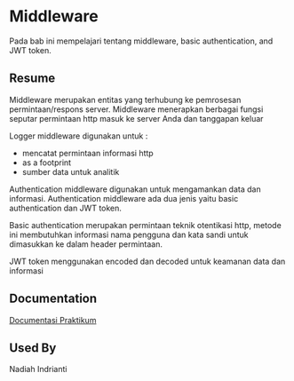 
# Middleware

Pada bab ini mempelajari tentang middleware, basic authentication, and JWT token.

## Resume

Middleware merupakan entitas yang terhubung ke pemrosesan permintaan/respons server. Middleware menerapkan berbagai fungsi seputar permintaan http masuk ke server Anda dan tanggapan keluar

Logger middleware digunakan untuk :
- mencatat permintaan informasi http
- as a footprint
- sumber data untuk analitik


Authentication middleware digunakan untuk mengamankan data dan informasi. Authentication middleware ada dua jenis yaitu basic authentication dan JWT token.

Basic authentication merupakan permintaan teknik otentikasi http, metode ini membutuhkan informasi nama pengguna dan kata sandi untuk dimasukkan ke dalam header permintaan.

JWT token menggunakan encoded dan decoded untuk keamanan data dan informasi
## Documentation

[Documentasi Praktikum](https://github.com/nadiahindrianti/go_nadiah-indrianti/tree/main/21_Middleware/Screenshot)


## Used By

Nadiah Indrianti

